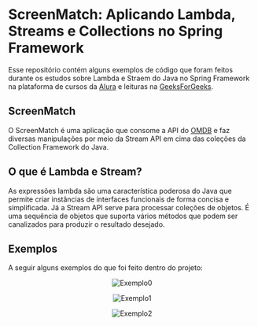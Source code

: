 # ScreenMatch: Aplicando Lambda, Streams e Collections no Spring Framework
Esse repositório contém alguns exemplos de código que foram feitos durante os estudos sobre Lambda e Straem do Java no Spring Framework na plataforma de cursos da [Alura](https://www.alura.com.br/) e leituras na [GeeksForGeeks](https://www.geeksforgeeks.org/stream-in-java/?ref=header_search).

## ScreenMatch
O ScreenMatch é uma aplicação que consome a API do [OMDB](https://www.omdbapi.com/) e faz diversas manipulações por meio da Stream API em cima das coleções da Collection Framework do Java.

## O que é Lambda e Stream?
As expressões lambda são uma característica poderosa do Java que permite criar instâncias de interfaces funcionais de forma concisa e simplificada.
Já a Stream API serve para processar coleções de objetos. É uma sequência de objetos que suporta vários métodos que podem ser canalizados para produzir o resultado desejado.

## Exemplos 
A seguir alguns exemplos do que foi feito dentro do projeto:

<p align="center">
   <img src="src/br/com/adrian/screenmatch/image/img.png" alt="Exemplo0"/>
</p>
<p align="center">
   <img src="src/br/com/adrian/screenmatch/image/img_1.png" alt="Exemplo1"/>
</p>
<p align="center">
   <img src="src/br/com/adrian/screenmatch/image/img_2.png" alt="Exemplo2"/>
</p>
